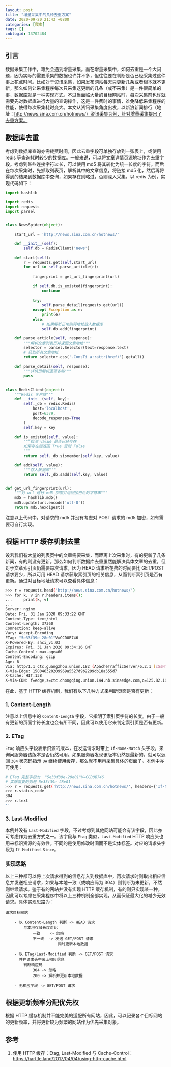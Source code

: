 ```yaml
---
layout: post
title: "增量采集中的几种去重方案"
date: 2020-09-20 21:43 +0800
categories: [爬虫]
tags: []
cnblogid: 13702484
---
```


## 引言
数据采集工作中，难免会遇到增量采集。而在增量采集中，如何去重是一个大问题，因为实际的需要采集的数据也许并不多，但往往要在判断是否已经采集过这件事上花点时间。比如对于资讯采集，如果发布网站每天只更新几条或者根本就不更新，那么如何让采集程序每次只采集这更新的几条（或不采集）是一件很简单的事，数据库就是一种实现方式。不过当面临大量的目标网站时，每次采集前也许就需要先对数据库进行大量的查询操作，这是一件费时的事情，难免降低采集程序的性能，使得每次采集耗时变大。本文从资讯采集角度出发，以新浪新闻排行（地址：http://news.sina.com.cn/hotnews/）资讯采集为例，针对增量采集提出了去重方案。


## 数据库去重
考虑到数据库查询亦需耗费时间，因此去重字段可单独存放到一张表上，或使用 redis 等查询耗时较少的数据库。一般来说，可以将文章详情页源地址作为去重字段。考虑到某些连接字符过长，可以使用 md5 将其转化为统一长度的字符。而后在每次采集时，先抓取列表页，解析其中的文章信息，将链接 md5 化，然后再将得到的结果到数据库中查询，如果存在则略过，否则深入采集。以 redis 为例，实现代码如下：
```py
import hashlib

import redis
import requests
import parsel


class NewsSpider(object):

    start_url = 'http://news.sina.com.cn/hotnews/'

    def __init__(self):
        self.db = RedisClient('news')

    def start(self):
        r = requests.get(self.start_url)
        for url in self.parse_article(r):
            
            fingerprint = get_url_fingerprint(url)
            
            if self.db.is_existed(fingerprint):
                continue
            
            try:
                self.parse_detail(requests.get(url))
            except Exception as e:
                print(e)
            else:
                # 如果解析正常则将地址放入数据库
                self.db.add(fingerprint)

    def parse_article(self, response):
        """解析文章列表页并返回文章地址"""
        selector = parsel.Selector(text=response.text)
        # 获取所有文章地址
        return selector.css('.ConsTi a::attr(href)').getall()

    def parse_detail(self, response):
        """详情页解析逻辑省略"""
        pass


class RedisClient(object):
    """Redis 客户端"""
    def __init__(self, key):
        self._db = redis.Redis(
            host='localhost',
            port=6379,
            decode_responses=True
        )
        self.key = key

    def is_existed(self, value):
        """检测 value 是否已经存在
        如果存在则返回 True 否则 False
        """
        return self._db.sismember(self.key, value)

    def add(self, value):
        """存入数据库"""
        return self._db.sadd(self.key, value)


def get_url_fingerprint(url):
    """对 url 进行 md5 加密并返回加密后的字符串"""
    md5 = hashlib.md5()
    md5.update(url.encode('utf-8'))
    return md5.hexdigest()
```
注意以上代码中，对请求的 md5 并没有考虑对 POST 请求的 md5 加密，如有需要可自行实现。


## 根据 HTTP 缓存机制去重
设若我们有大量的列表页中的文章需要采集，而距离上次采集时，有的更新了几条新闻，有的则没有更新。那么如何判断数据库去重虽然能解决具体文章的去重，但对于文章索引页仍需要每次请求，因为 HEAD 请求所花费的时间要比 GET/POST 请求要少，所以可用 HEAD 请求获取索引页的相关信息，从而判断索引页是否有更新。通过对目标地址请求可以查看具体信息：
```bash
>>> r = requests.head('http://news.sina.com.cn/hotnews/')
>>> for k, v in r.headers.items():
...     print(k, v)
...
Server: nginx
Date: Fri, 31 Jan 2020 09:33:22 GMT
Content-Type: text/html
Content-Length: 37360
Connection: keep-alive
Vary: Accept-Encoding
ETag: "5e33f39e-28e01"V=CCD0B746
X-Powered-By: shci_v1.03
Expires: Fri, 31 Jan 2020 09:34:16 GMT
Cache-Control: max-age=60
Content-Encoding: gzip
Age: 6
Via: http/1.1 ctc.guangzhou.union.182 (ApacheTrafficServer/6.2.1 [cSsNfU]), http/1.1 ctc.chongqing.union.138 (ApacheTrafficServer/6.2.1 [cHs f ])
X-Via-Edge: 158046320209969a5527d9b2299db18a555d7
X-Cache: HIT.138
X-Via-CDN: f=edge,s=ctc.chongqing.union.144.nb.sinaedge.com,c=125.82.165.105;f=Edge,s=ctc.chongqing.union.138,c=219.153.34.144
```
在此，基于 HTTP 缓存机制，我们有以下几种方式来判断页面是否有更新：

### 1. Content-Length
注意以上信息中的 `Content-Length` 字段，它指明了索引页字符的长度。由于一般有更新的页面字符长度也会有所不同，因此可以使用它来判定索引页是否有更新。

### 2. ETag
`Etag` 响应头字段表示资源的版本，在发送请求时带上 `If-None-Match` 头字段，来询问服务器该版本是否仍然可用。如果服务器发现该版本仍然是最新的，就可以返回 `304` 状态码指示 `UA` 继续使用缓存，那么就不用再采集具体的页面了。本例中亦可使用：
```bash
# ETag 完整字段为  "5e33f39e-28e01"V=CCD0B746
# 实际需要的则是 5e33f39e-28e01
>>> r = requests.get('http://news.sina.com.cn/hotnews/', headers={'If-None-Match': '5e33f39e-28e01'})
>>> r.status_code
304
>>> r.text
''
```

### 3. Last-Modified
本例并没有 `Last-Modified` 字段，不过考虑到其他网站可能会有该字段，因此亦可考虑作为去重方式之一。该字段与 `Etag` 类似，`Last-Modified` HTTP 响应头也用来标识资源的有效性。不同的是使用修改时间而不是实体标签。对应的请求头字段为 `If-Modified-Since`。

### 实现思路
以上三种都可以将上次请求得到的信息存入到数据库中，再次请求时则取出相应信息并发送相应请求，如果与本地一致（或响应码为 304）则判断为未更新，不然则继续请求。鉴于有的网站并没有实现 HTTP 缓存机制，有的则只实现某一种。因此可以考虑在采集程序中将以上三种机制全部实现，从而保证最大化的减少无效请求。具体实现思路为：

```
请求目标网站
    
    - 以 Content-Length 判断 -> HEAD 请求
        与本地存储长度对比
            一致    -> 忽略
            不一致  -> 发送 GET/POST 请求
                       同时更新本地数据
    
    - 以 ETag/Last-Modified 判断 -> GET/POST 请求
      并在请求头中带上相应信息
        判断响应码
            304 -> 忽略
            200 -> 解析并更新本地数据
    
    - 无相应字段 -> GET/POST 请求
```

## 根据更新频率分配优先权
根据 HTTP 缓存机制并不能完美的适配所有网站，因此，可以记录各个目标网站的更新频率，并将更新较为频繁的网站作为优先采集对象。


## 参考
1. 使用 HTTP 缓存：Etag, Last-Modified 与 Cache-Control： https://harttle.land/2017/04/04/using-http-cache.html

